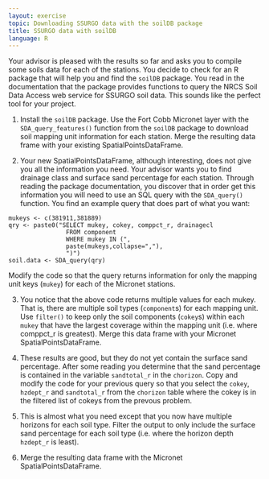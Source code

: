 ```yaml
---
layout: exercise
topic: Downloading SSURGO data with the soilDB package
title: SSURGO data with soilDB
language: R
---
```


Your advisor is pleased with the results so far and asks you to compile some soils data for each of the stations. You decide to check for an R package that will help you and find the `soilDB` package. You read in the documentation that the package provides functions to query the NRCS Soil Data Access web service for SSURGO soil data.  This sounds like the perfect tool for your project.

1. Install the `soilDB` package. Use the Fort Cobb Micronet layer with the `SDA_query_features()` function from the `soilDB` package to download soil mapping unit information for each station. Merge the resulting data frame with your existing SpatialPointsDataFrame.

2. Your new SpatialPointsDataFrame, although interesting, does not give you all the information you need.  Your advisor wants you to find drainage class and surface sand percentage for each station.  Through reading the package documentation, you discover that in order get this information you will need to use an SQL query with the `SDA_query()` function. You find an example query that does part of what you want:
```
mukeys <- c(381911,381889)
qry <- paste0("SELECT mukey, cokey, comppct_r, drainagecl
                FROM component
                WHERE mukey IN (",
                paste(mukeys,collapse=","),
                ")")
soil.data <- SDA_query(qry)
```
Modify the code so that the query returns information for only the mapping unit keys (`mukey`) for each of the Micronet stations.

3. You notice that the above code returns multiple values for each mukey. That is, there are multiple soil types (`component`s) for each mapping unit.  Use `filter()` to keep only the soil components (`cokey`s) within each `mukey` that have the largest coverage within the mapping unit (i.e. where comppct_r is greatest). Merge this data frame with your Micronet SpatialPointsDataFrame.

4. These results are good, but they do not yet contain the surface sand percentage.  After some reading you determine that the sand percentage is contained in the variable `sandtotal_r` in the `chorizon`. Copy and modify the code for your previous query so that you select the `cokey`, `hzdept_r` and `sandtotal_r` from the `chorizon` table where the cokey is in the filtered list of cokeys from the prevous problem.

5. This is almost what you need except that you now have multiple horizons for each soil type. Filter the output to only include the surface sand percentage for each soil type (i.e. where the horizon depth `hzdept_r` is least).

6. Merge the resulting data frame with the Micronet SpatialPointsDataFrame.